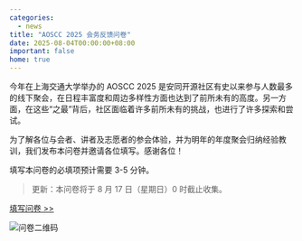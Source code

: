 ```yaml
---
categories:
  - news
title: "AOSCC 2025 会务反馈问卷"
date: 2025-08-04T00:00:00+08:00
important: false
home: true
---
```


今年在上海交通大学举办的 AOSCC 2025 是安同开源社区有史以来参与人数最多的线下聚会，在日程丰富度和周边多样性方面也达到了前所未有的高度。另一方面，在这些“之最”背后，社区面临着许多前所未有的挑战，也进行了许多探索和尝试。

为了解各位与会者、讲者及志愿者的参会体验，并为明年的年度聚会归纳经验教训，我们发布本问卷并邀请各位填写。感谢各位！

填写本问卷的必填项预计需要 3-5 分钟。

> 更新：本问卷将于 8 月 17 日（星期日）0 时截止收集。

[填写问卷 >>](https://f.wps.cn/g/Us73Jtxb/)

![问卷二维码](/assets/news/aoscc-2025-feedback-qrcode.png)
